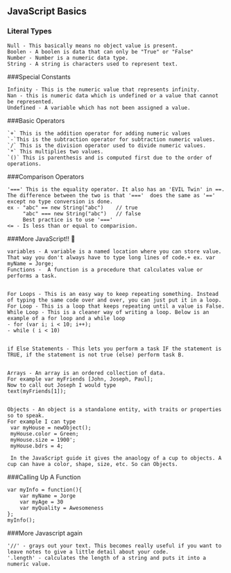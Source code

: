 ## JavaScript Basics

### Literal Types

    Null - This basically means no object value is present.
    Boolen - A boolen is data that can only be "True" or "False"
    Number - Number is a numeric data type.
    String - A string is characters used to represent text.


###Special Constants

    Infinity - This is the numeric value that represents infinity.
    Nan - this is numeric data which is undefined or a value that cannot be represented.
    Undefined - A variable which has not been assigned a value.

###Basic Operators

    `+` This is the addition operator for adding numeric values
    `-`This is the subtraction operator for subtraction numeric values.
    `/` This is the division operator used to divide numeric values.
    `*` This multiplies two values.
    `()` This is parenthesis and is computed first due to the order of operations.
    
    
    
###Comparison Operators

    '===' This is the equality operator. It also has an 'EVIL Twin' in ==. The difference between the two is that '==='  does the same as '==' except no type conversion is done.
    ex - "abc" == new String("abc")    // true
         "abc" === new String("abc")   // false
         Best practice is to use '==='
    <= - Is less than or equal to comparision.

###More JavaScript!! :grimacing:

    variables - A variable is a named location where you can store value. That way you don't always have to type long lines of code.+ ex. var myName = Jorge; 
    Functions -  A function is a procedure that calculates value or performs a task.
    

    For Loops - This is an easy way to keep repeating something. Instead of typing the same code over and over, you can just put it in a loop.
    For Loop - This is a loop that keeps repeating until a value is False.
    While Loop - This is a cleaner way of writing a loop. Below is an example of a for loop and a while loop
    - for (var i; i < 10; i++);
    - while ( i < 10)


    if Else Statements - This lets you perform a task IF the statement is TRUE, if the statement is not true (else) perform task B.
    

    Arrays - An array is an ordered collection of data. 
    For example var myFriends [John, Joseph, Paul];
    Now to call out Joseph I would type
    text(myFriends[1]);
    

    Objects - An object is a standalone entity, with traits or properties so to speak.
    For example I can type
     var myHouse = newObject();
     myHouse.color = Green;
     myHouse.size = 1900';
     myHouse.bdrs = 4;
     
     In the JavaScript guide it gives the anaology of a cup to objects. A cup can have a color, shape, size, etc. So can Objects.
     
     
     
     
     
###Calling Up A Function

    var myInfo = function(){
        var myName = Jorge
        var myAge = 30
        var myQuality = Awesomeness
    };
    myInfo();




###More Javascript again

    '//' - grays out your text. This becomes really useful if you want to leave notes to give a little detail about your code.
    '.length' - calculates the length of a string and puts it into a numeric value.
